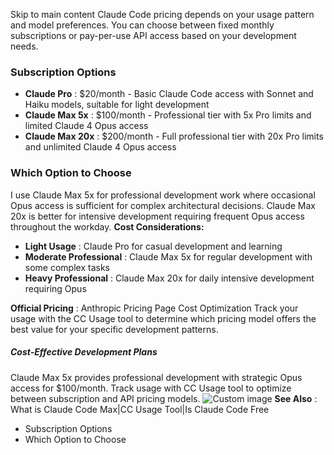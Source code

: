 Skip to main content
Claude Code pricing depends on your usage pattern and model preferences. You can choose between fixed monthly subscriptions or pay-per-use API access based on your development needs.
### Subscription Options​
  * **Claude Pro** : $20/month - Basic Claude Code access with Sonnet and Haiku models, suitable for light development
  * **Claude Max 5x** : $100/month - Professional tier with 5x Pro limits and limited Claude 4 Opus access
  * **Claude Max 20x** : $200/month - Full professional tier with 20x Pro limits and unlimited Claude 4 Opus access


### Which Option to Choose​
I use Claude Max 5x for professional development work where occasional Opus access is sufficient for complex architectural decisions. Claude Max 20x is better for intensive development requiring frequent Opus access throughout the workday.
**Cost Considerations:**
  * **Light Usage** : Claude Pro for casual development and learning
  * **Moderate Professional** : Claude Max 5x for regular development with some complex tasks
  * **Heavy Professional** : Claude Max 20x for daily intensive development requiring Opus


**Official Pricing** : Anthropic Pricing Page
Cost Optimization
Track your usage with the CC Usage tool to determine which pricing model offers the best value for your specific development patterns.
##### Cost-Effective Development Plans
Claude Max 5x provides professional development with strategic Opus access for $100/month. Track usage with CC Usage tool to optimize between subscription and API pricing models.
![Custom image](https://www.claudelog.com/img/discovery/012.png)
**See Also** : What is Claude Code Max|CC Usage Tool|Is Claude Code Free
  * Subscription Options
  * Which Option to Choose


